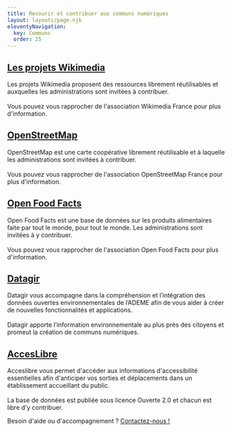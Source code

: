 ```yaml
---
title: Recourir et contribuer aux communs numériques
layout: layouts/page.njk
eleventyNavigation:
  key: Communs
  order: 25
---
```


<div class="fr-grid-row fr-grid-row--gutters">
  <div class="fr-col-12 fr-col-md-4">
    <div class="fr-card fr-enlarge-link">
      <div class="fr-card__body">
	<h2 class="fr-card__title">
	  <a target="_new" href="https://www.wikimedia.fr" class="fr-card__link">Les projets Wikimedia</a>
	</h2>
	<p class="fr-card__desc">
	  Les projets Wikimedia proposent des ressources librement réutilisables et auxquelles les administrations sont invitées à contribuer.<br><br>Vous pouvez vous rapprocher de l'association Wikimedia France pour plus d'information.
	</p>
      </div>
    </div>
  </div>

  <div class="fr-col-12 fr-col-md-4">
    <div class="fr-card fr-enlarge-link">
      <div class="fr-card__body">
	<h2 class="fr-card__title">
	  <a target="_new" href="https://www.openstreetmap.fr" class="fr-card__link">OpenStreetMap</a>
	</h2>
	<p class="fr-card__desc">
	  OpenStreetMap est une carte coopérative librement réutilisable et à laquelle les administrations sont invitées à contribuer.<br><br>Vous pouvez vous rapprocher de l'association OpenStreetMap France pour plus d'information.
	</p>
      </div>
    </div>
  </div>

  <div class="fr-col-12 fr-col-md-4">
    <div class="fr-card fr-enlarge-link">
      <div class="fr-card__body">
	<h2 class="fr-card__title">
	  <a target="_new" href="https://fr.openfoodfacts.org" class="fr-card__link">Open Food Facts</a>
	</h2>
	<p class="fr-card__desc">
	  Open Food Facts est une base de données sur les produits alimentaires faite par tout le monde, pour tout le monde.  Les administrations sont invitées à y contribuer.<br><br>Vous pouvez vous rapprocher de l'association Open Food Facts pour plus d'information.
	</p>
      </div>
    </div>
  </div>
</div>

<div class="fr-grid-row fr-grid-row--gutters">
  <div class="fr-col-12 fr-col-md-6">
    <div class="fr-card fr-card--horizontal fr-enlarge-link">
      <div class="fr-card__body">
	<h2 class="fr-card__title">
	  <a target="_new" href="https://datagir.ademe.fr" class="fr-card__link">Datagir</a>
	</h2>
	<p class="fr-card__desc">
	  Datagir vous accompagne dans la compréhension et l’intégration des données ouvertes environnementales de l’ADEME afin de vous aider à créer de nouvelles fonctionnalités et applications.<br><br>Datagir apporte l’information environnementale au plus près des citoyens et promeut la création de communs numériques.
	</p>
      </div>
      <!-- <div class="fr-card__img">
           <img class="fr-responsive-img" src="/img/datagir.jpg" alt="">
	   </div> -->
    </div>
  </div>
  
  <div class="fr-col-12 fr-col-md-6">
    <div class="fr-card fr-card--horizontal fr-enlarge-link">
      <div class="fr-card__body">
	<h2 class="fr-card__title">
	  <a target="_new" href="https://acceslibre.beta.gouv.fr" class="fr-card__link">AccesLibre</a>
	</h2>
	<p class="fr-card__desc">
	  Acceslibre vous permet d'accéder aux informations d'accessibilité essentielles afin d'anticiper vos sorties et déplacements dans un établissement accueillant du public.<br><br>La base de données est publiée sous licence Ouverte 2.0 et chacun est libre d'y contribuer.
	</p>
      </div>
      <!-- <div class="fr-card__img">
           <img class="fr-responsive-img" src="/img/acceslibre.jpg" alt="">
	   </div> -->
    </div>
  </div>

</div>

<div class="fr-highlight">
  <p>Besoin d'aide ou d'accompagnement ?  <a href="mailto:logiciels-libres@data.gouv.fr">Contactez-nous !</a></p>
</div>

